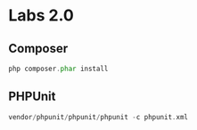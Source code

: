 # Labs 2.0

## Composer

```php
php composer.phar install
```

## PHPUnit

```php
vendor/phpunit/phpunit/phpunit -c phpunit.xml
```